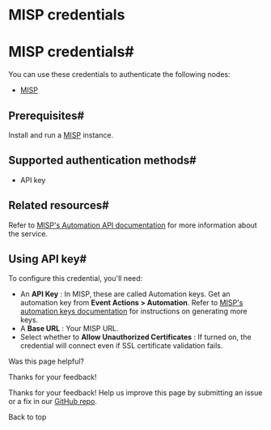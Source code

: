 # MISP credentials

[ ](https://github.com/n8n-io/n8n-docs/edit/main/docs/integrations/builtin/credentials/misp.md "Edit this page")

# MISP credentials#

You can use these credentials to authenticate the following nodes:

  * [MISP](../../app-nodes/n8n-nodes-base.misp/)



## Prerequisites#

Install and run a [MISP](https://misp.github.io/MISP/) instance.

## Supported authentication methods#

  * API key



## Related resources#

Refer to [MISP's Automation API documentation](https://www.circl.lu/doc/misp/automation) for more information about the service.

## Using API key#

To configure this credential, you'll need:

  * An **API Key** : In MISP, these are called Automation keys. Get an automation key from **Event Actions > Automation**. Refer to [MISP's automation keys documentation](https://www.circl.lu/doc/misp/automation/#automation-key) for instructions on generating more keys.
  * A **Base URL** : Your MISP URL.
  * Select whether to **Allow Unauthorized Certificates** : If turned on, the credential will connect even if SSL certificate validation fails.

Was this page helpful? 

Thanks for your feedback! 

Thanks for your feedback! Help us improve this page by submitting an issue or a fix in our [GitHub repo](https://github.com/n8n-io/n8n-docs). 

Back to top 
